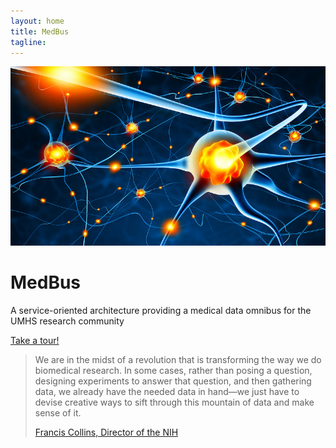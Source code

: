 ```yaml
---
layout: home
title: MedBus
tagline:
---
```

<div class="row">
    <div class="col-md-8">
        <img class="img-responsive img-rounded" src="assets/images/20089657073_29fa280128_c.jpg" alt="">
    </div>
    <!-- /.col-md-8 -->
    <div class="col-md-4">
        <h1>MedBus</h1>
        <p>A service-oriented architecture providing a medical data omnibus for the UMHS research community</p>
        <a class="btn btn-primary btn-lg" href="#">Take a tour!</a>
    </div>
    <!-- /.col-md-4 -->
</div>

<div class="row">
<blockquote>
    <p> We are in the midst of a revolution that is transforming the way we do biomedical research. In some cases, rather than posing a question, designing experiments to answer that question, and then gathering data, we already have the needed data in hand—we just have to devise creative ways to sift through this mountain of data and make sense of it.</p>
	<footer>
	<a href=" http://directorsblog.nih.gov/2014/05/06/mining-the-big-data-mountain/">
	Francis Collins, Director of the NIH
	</a>
	</footer>
    </blockquote>
</div>

<!-- potential quotes below.-->
<!--
"Data creation in today’s research is exponentially more rapid than anything we anticipated even a decade ago. The potential of these data, when used effectively, is quite astounding." -- Francis Collins


"As a scientist, you're not supposed to make decisions without the data."
Francis Collins
Read more at http://www.brainyquote.com/search_results.html#gsj1VVwCpjeK3xjj.99

"We are at a point in history where Big Data should not intimidate, but inspire us. We are in the midst of a revolution that is transforming the way we do biomedical research. In some cases, rather than posing a question, designing experiments to answer that question, and then gathering data, we already have the needed data in hand—we just have to devise creative ways to sift through this mountain of data and make sense of it." -- Francis Collins, http://directorsblog.nih.gov/2014/05/06/mining-the-big-data-mountain/





"Big Data represents the emergence of the digital enterprise—the ability for an organization to take full advantage of its digital assets."
"Becoming a Digital Enterprise represents a challenge for many institutions since their organizational structures make widespread data integration and analysis difficult"
"thanks to the Digital Enterprise, pooled knowledge can lead to a distinct advantage"
Philip E. Bourne
http://jamia.oxfordjournals.org/content/21/2/194



"Your task is not to foresee the future, but to enable it."
Citadelle or The Wisdom of the Sands (1948)



"It's not enough to just put the data out there. Its really about being fair and by that I mean you have got to be able to find the data, access it, interoperate and reuse it."



-->
